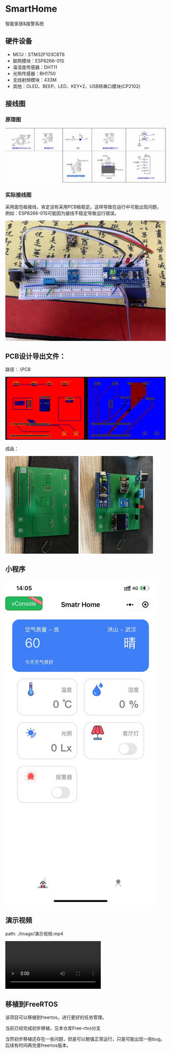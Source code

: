 # SmartHome
智能家居&报警系统

## 硬件设备

- MCU：STM32F103C8T6
- 联网模块：ESP8266-01S
- 温湿度传感器：DHT11
- 光照传感器：BH1750
- 无线射频模块：433M
- 其他：OLED、BEEP、LED、KEY*2、USB转串口模块(CP2102)

## 接线图

### 原理图

![接线图_原理图](./Image/接线图_原理图.jpg)

### 实际接线图

采用面包板接线，肯定没有采用PCB板稳定。这样导致在运行中可能出现问题，例如：ESP8266-01S可能因为接线不稳定导致运行错误。

![接线图_实际接线图](./Image/接线图_实际接线图.jpg)

## PCB设计导出文件：

路径：.\PCB

![PCB](./PCB/PCB.png)

成品：

<img src="./PCB/pcb_n.jpg" alt="pcb_n" style="zoom:30%;" />

<img src="./PCB/pcb_h.jpg" alt="pcb_h" style="zoom:30%;" />

## 小程序

![mp_UI](./Image/mp_UI.jpg)

## 演示视频

path: ./image/演示视频.mp4

<video src="./Image/演示视频.mp4"></video>

## 移植到FreeRTOS

该项目可以移植到freertos，进行更好的任务管理。

当前已经完成初步移植，见本仓库Free-rtos分支

当然初步移植还存在一些问题，但是可以勉强正常运行，只是可能出现一些bug。后续有时间再完善freertos版本。